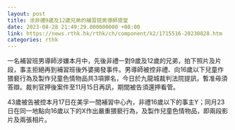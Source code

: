```yaml
---
layout: post
title: 涉非禮9歲及12歲兄弟的補習班男導師提堂
date: 2023-08-28 21:49:29.000000000 +08:00
link: https://news.rthk.hk/rthk/ch/component/k2/1715516-20230828.htm
categories: rthk
---
```


一名補習班男導師涉嫌本月中，先後非禮一對9歲及12歲的兄弟，拍下照片及片段，事主拒絕再到補習班後外婆揭發事件。男導師被控非禮、向16歲以下兒童作猥褻行為及製作兒童色情物品共3項罪名，今日於九龍城裁判法院提訊，暫准毋須答辯。裁判官押後案件至11月15日再訊，期間被告須還押看管。

43歲被告被控本月17日在美孚一間補習中心內，非禮16歲以下的事主Y；同月23日在同一地點向16歲以下的X作出嚴重猥褻行為，及製作兒童色情物品，即兩段影片及兩張相片。

